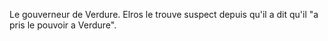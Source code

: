 Le gouverneur de Verdure. 
Elros le trouve suspect depuis qu'il a dit qu'il "a pris le pouvoir a Verdure".
